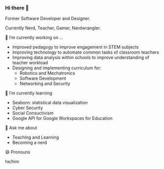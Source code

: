 ### Hi there 👋

Former Software Developer and Designer.

Currently Nerd, Teacher, Gamer, Nerdwrangler.

🔭 I’m currently working on ...

- Improved pedagogy to improve engagement in STEM subjects
- Improving technology to automate common tasks of classroom teachers
- Improving data analysis within schools to improve understanding of teacher workload
- Designing and implementing curriculum for:
  - Robotics and Mechatronics
  - Software Development
  - Networking and Security

🌱 I’m currently learning

- Seaborn: statistical data visualization
- Cyber Security
- Social Consuctivism
- Google API for Google Workspaces for Education 

💬 Ask me about

- Teaching and Learning
- Becoming a nerd

😄 Pronouns

he/him

<!--
**carteras/carteras** is a ✨ _special_ ✨ repository because its `README.md` (this file) appears on your GitHub profile.

Here are some ideas to get you started:

- 🔭 I’m currently working on ...
- 🌱 I’m currently learning ...
- 👯 I’m looking to collaborate on ...
- 🤔 I’m looking for help with ...
- 💬 Ask me about ...
- 📫 How to reach me: ...
- 😄 Pronouns: ...
- ⚡ Fun fact: ...
-->
